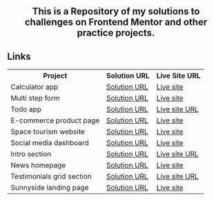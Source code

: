 
# <h2 align="center">This is a Repository of my solutions to challenges on Frontend Mentor and other practice projects.</h2>

## Links

<!-- ### Calculator app

- Solution URL: [Solution URL](https://www.frontendmentor.io/solutions/calculator-app-using-css-grid-flexbox-and-javascript-W6lGHxH9_h)
- Live Site URL: [Live site](https://calc-live.netlify.app)

### Multi step form

- Solution URL: [Solution URL](https://www.frontendmentor.io/solutions/multistep-form-YWjY9ctzuj)
- Live Site URL: [Live site](https://multistep-formlive.netlify.app)

### Todo app

- Solution URL: [Solution URL](https://your-solution-url.com)
- Live Site URL: [Live site URL](domiha-todo.netlify.app)

### E-commerce product page

- Solution URL: [Solution URL](https://www.frontendmentor.io/solutions/html-css-javascript-xtXH4w8QVl)
- Live Site URL: [Live site](https://e-com-product-page.netlify.app)

### Space tourism website

- Solution URL: [Solution URL](https://www.frontendmentor.io/solutions/space-tourism-multipage-website-uxKXi_S_rL)
- Live Site URL: [Live site](https://spacetourweb.netlify.app)

### Social media dashboard

- Solution URL: [Solution URL](https://www.frontendmentor.io/solutions/social-media-dashboard-using-css-grid-and-javascript-Wokd8pa3wa)
- Live Site URL: [Live site](https://socialdashboard-live.netlify.app)

### Intro section

- Solution URL: [Solution URL](https://www.frontendmentor.io/solutions/html-css-javascript-glTHvZo3wi)
- Live Site URL: [Live site URL](https://introsect.netlify.app)

### News homepage

- Solution URL: [Solution URL](https://www.frontendmentor.io/solutions/new-homepage-using-css-grid-PRYr8y_kZM)
- Live Site URL: [Live site](https://news-homepage-live.netlify.app)

### Testimonials grid section

- Solution URL: [Solution URL](https://www.frontendmentor.io/solutions/testimonials-section-using-css-grid-qlmLZ_dyET)
- Live Site URL: [Live site URL](https://grid-sec.netlify.app)

### Sunnyside landing page

- Solution URL: [Solution URL](https://www.frontendmentor.io/solutions/sunnyside-agency-landing-page-with-sass-and-javascript-kTSNM9BhOT)
- Live Site URL: [Live site URL](https://sunnyside-agency-live.netlify.app) -->


<table align="center" width="100px">
  <tr>
    <th>Project</th>
    <th>Solution URL</th>
    <th>Live Site URL</th>
  </tr>
  <tr>
    <td>Calculator app</td>
    <td><a href="https://www.frontendmentor.io/solutions/calculator-app-using-css-grid-flexbox-and-javascript-W6lGHxH9_h">Solution URL</a></td>
    <td><a href="https://calc-live.netlify.app">Live site</a></td>
  </tr>
  <tr>
    <td>Multi step form</td>
    <td><a href="https://www.frontendmentor.io/solutions/multistep-form-YWjY9ctzuj">Solution URL</a></td>
    <td><a href="https://multistep-formlive.netlify.app">Live site</a></td>
  </tr>
  <tr>
    <td>Todo app</td>
    <td><a href="https://your-solution-url.com">Solution URL</a></td>
    <td><a href="https://domiha-todo.netlify.app">Live site URL</a></td>
  </tr>
  <tr>
    <td>E-commerce product page</td>
    <td><a href="https://www.frontendmentor.io/solutions/html-css-javascript-xtXH4w8QVl">Solution URL</a></td>
    <td><a href="https://e-com-product-page.netlify.app">Live site</a></td>
  </tr>
  <tr>
    <td>Space tourism website</td>
    <td><a href="https://www.frontendmentor.io/solutions/space-tourism-multipage-website-uxKXi_S_rL">Solution URL</a></td>
    <td><a href="https://spacetourweb.netlify.app">Live site</a></td>
  </tr>
  <tr>
    <td>Social media dashboard</td>
    <td><a href="https://www.frontendmentor.io/solutions/social-media-dashboard-using-css-grid-and-javascript-Wokd8pa3wa">Solution URL</a></td>
    <td><a href="https://socialdashboard-live.netlify.app">Live site</a></td>
  </tr>
  <tr>
    <td>Intro section</td>
    <td><a href="https://www.frontendmentor.io/solutions/html-css-javascript-glTHvZo3wi">Solution URL</a></td>
    <td><a href="https://introsect.netlify.app">Live site URL</a></td>
  </tr>
  <tr>
    <td>News homepage</td>
    <td><a href="https://www.frontendmentor.io/solutions/new-homepage-using-css-grid-PRYr8y_kZM">Solution URL</a></td>
    <td><a href="https://news-homepage-live.netlify.app">Live site</a></td>
  </tr>
  <tr>
    <td>Testimonials grid section</td>
    <td><a href="https://www.frontendmentor.io/solutions/testimonials-section-using-css-grid-qlmLZ_dyET">Solution URL</a></td>
    <td><a href="https://grid-sec.netlify.app">Live site URL</a></td>
  </tr>
  <tr>
    <td> Sunnyside landing page</td>
    <td><a href="https://www.frontendmentor.io/solutions/sunnyside-agency-landing-page-with-sass-and-javascript-kTSNM9BhOT">Solution URL</a></td>
    <td><a href="https://sunnyside-agency-live.netlify.app">Live site</a></td>
  </tr>
</table>
